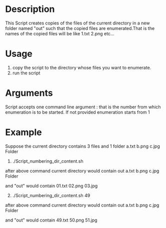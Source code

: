 Description
===========
This Script creates copies of the files of the current directory in a new folder named "out" such that the copied files are enumerated.That is the names of the copied files will be like 1.txt 2.png etc...

Usage
=====
1. copy the script to the directory whose files you want to enumerate.
2. run the script

Arguments
=========
Script accepts one command line argument : that is the number from which enumeration is to be started. If not provided enumeration starts from 1

Example
=======
Suppose the current directory contains 3 files and 1 folder 
	a.txt b.png c.jpg Folder

1) ./Script_numbering_dir_content.sh 

after above command current directory would contain
	out a.txt b.png c.jpg Folder

and "out" would contain 
	01.txt 02.png 03.jpg  

2) ./Script_numbering_dir_content.sh 49

after above command current directory would contain
	out a.txt b.png c.jpg Folder

and "out" would contain 
    49.txt 50.png 51.jpg


